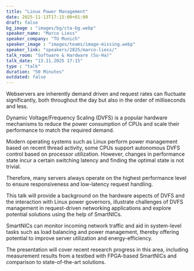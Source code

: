```yaml
---
title: "Linux Power Management"
date: 2025-11-13T17:15:00+01:00
draft: false
bg_image : "images/bg/cta-bg.webp"
speaker_name: "Marco Liess"
speaker_company: "TU Munich"
speaker_image : "images/teams/image-missing.webp"
speaker_link: "speakers/2025/marco-liess/"
talk_room: "Software & Hardware (So-Ha)"
talk_date: "13.11.2025 17:15"
type : "talk"
duration: "50 Minutes"
outdated: false
---
```


Webservers are inherently demand driven and request rates can fluctuate
significantly, both throughout the day but also in the order of milliseconds
and less. 

Dynamic Voltage/Frequency Scaling (DVFS) is a popular hardware
mechanisms to reduce the power consumption of CPUs and scale their performance
to match the required demand. 

Modern operating systems such as Linux perform
power management based on recent thread activity, some CPUs support autonomous
DVFS control based on processor utilization. However, changes in performance
state incur a certain switching latency and finding the optimal state is not
trivial. 

Therefore, many servers always operate on the highest performance
level to ensure responsiveness and low-latency request handling. 

This talk will provide a background on the hardware aspects of DVFS and the interaction
with Linux power governors, illustrate challenges of DVFS management in
request-driven networking applications and explore potential solutions using
the help of SmartNICs. 

SmartNICs can monitor incoming network traffic and aid
in system-level tasks such as load balancing and power management, thereby
offering potential to improve server utilization and energy-efficiency. 


The
presentation will cover recent research progress in this area, including
measurement results from a testbed with FPGA-based SmartNICs and comparison to
state-of-the-art solutions.